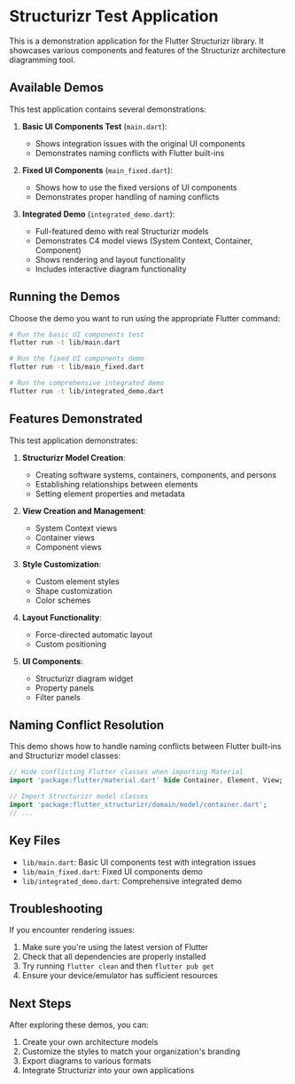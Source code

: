 # Structurizr Test Application

This is a demonstration application for the Flutter Structurizr library. It showcases various components and features of the Structurizr architecture diagramming tool.

## Available Demos

This test application contains several demonstrations:

1. **Basic UI Components Test** (`main.dart`):
   - Shows integration issues with the original UI components
   - Demonstrates naming conflicts with Flutter built-ins

2. **Fixed UI Components** (`main_fixed.dart`):
   - Shows how to use the fixed versions of UI components
   - Demonstrates proper handling of naming conflicts

3. **Integrated Demo** (`integrated_demo.dart`):
   - Full-featured demo with real Structurizr models
   - Demonstrates C4 model views (System Context, Container, Component)
   - Shows rendering and layout functionality
   - Includes interactive diagram functionality

## Running the Demos

Choose the demo you want to run using the appropriate Flutter command:

```bash
# Run the basic UI components test
flutter run -t lib/main.dart

# Run the fixed UI components demo
flutter run -t lib/main_fixed.dart

# Run the comprehensive integrated demo
flutter run -t lib/integrated_demo.dart
```

## Features Demonstrated

This test application demonstrates:

1. **Structurizr Model Creation**:
   - Creating software systems, containers, components, and persons
   - Establishing relationships between elements
   - Setting element properties and metadata

2. **View Creation and Management**:
   - System Context views
   - Container views
   - Component views

3. **Style Customization**:
   - Custom element styles
   - Shape customization
   - Color schemes

4. **Layout Functionality**:
   - Force-directed automatic layout
   - Custom positioning

5. **UI Components**:
   - Structurizr diagram widget
   - Property panels
   - Filter panels

## Naming Conflict Resolution

This demo shows how to handle naming conflicts between Flutter built-ins and Structurizr model classes:

```dart
// Hide conflicting Flutter classes when importing Material
import 'package:flutter/material.dart' hide Container, Element, View;

// Import Structurizr model classes
import 'package:flutter_structurizr/domain/model/container.dart';
// ...
```

## Key Files

- `lib/main.dart`: Basic UI components test with integration issues
- `lib/main_fixed.dart`: Fixed UI components demo
- `lib/integrated_demo.dart`: Comprehensive integrated demo

## Troubleshooting

If you encounter rendering issues:
1. Make sure you're using the latest version of Flutter
2. Check that all dependencies are properly installed
3. Try running `flutter clean` and then `flutter pub get`
4. Ensure your device/emulator has sufficient resources

## Next Steps

After exploring these demos, you can:
1. Create your own architecture models
2. Customize the styles to match your organization's branding
3. Export diagrams to various formats
4. Integrate Structurizr into your own applications